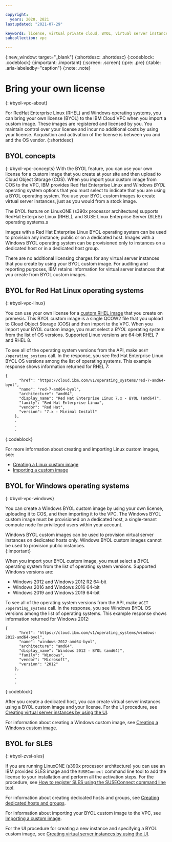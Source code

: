 ```yaml
---

copyright:
  years: 2020, 2021
lastupdated: "2021-07-29"

keywords: license, virtual private cloud, BYOL, virtual server instance, instance, custom image, encryption
subcollection: vpc

---
```

{:new_window: target="_blank"}
{:shortdesc: .shortdesc}
{:codeblock: .codeblock}
{:important: .important}
{:screen: .screen}
{:pre: .pre}
{:table: .aria-labeledby="caption"}
{:note: .note}

# Bring your own license
{: #byol-vpc-about}

For RedHat Enterprise Linux (RHEL) and Windows operating systems, you can bring your own license (BYOL) to the IBM Cloud VPC when you import a custom image. These images are registered and licensed by you. You maintain control over your license and incur no additional costs by using your license. Acquisition and activation of the license is between you and and the OS vendor.
{:shortdesc}

## BYOL concepts
{: #byol-vpc-concepts}
With the BYOL feature, you can use your own license for a custom image that you create at your site and then upload to Cloud Object Storage (COS). When you import your custom image from COS to the VPC, IBM provides Red Hat Enterprise Linux and Windows *BYOL* operating system options that you must select to indicate that you are using a BYOL operating system. You use your BYOL custom images to create virtual server instances, just as you would from a stock image.

The BYOL feature on LinuxONE (s390x processor architecture) supports RedHat Enterprise Linux (RHEL), and SUSE Linux Enterprise Server (SLES) operating systems.s

Images with a Red Hat Enterprise Linux BYOL operating system can be used to provision any instance; public or on a dedicated host. Images with a Windows BYOL operating system can be provisioned only to instances on a dedicated host or in a dedicated host group.

There are no additional licensing charges for any virtual server instances that you create by using your BYOL custom image. For auditing and reporting purposes, IBM retains information for virtual server instances that you create from BYOL custom images.

## BYOL for Red Hat Linux operating systems
{: #byol-vpc-linux}

You can use your own license for a [custom RHEL image](/docs/vpc?topic=vpc-create-linux-custom-image) that you create on premesis. This BYOL custom image is a single QCOW2 file that you upload to Cloud Object Storage (COS) and then import to the VPC. When you import your BYOL custom image, you must select a _BYOL_ operating system from the list of OS versions. Supported Linux versions are 64-bit RHEL 7 and RHEL 8.

To see all of the operating system versions from the API, make a`GET /operating_systems` call. In the response, you see Red Hat Enterprise Linux BYOL OS versions among the list of operating systems. This example response shows information returned for RHEL 7:

```
{
      "href": "https://cloud.ibm.com/v1/operating_systems/red-7-amd64-byol",
      "name": "red-7-amd64-byol",
      "architecture": "amd64",
      "display_name": "Red Hat Enterprise Linux 7.x - BYOL (amd64)",
      "family": "Red Hat Enterprise Linux",
      "vendor": "Red Hat",
      "version": "7.x - Minimal Install"
    },
    .
    .
    .
```
{:codeblock}

For more information about creating and importing Linux custom images, see:

* [Creating a Linux custom image](/docs/vpc?topic=vpc-create-linux-custom-image)
* [Importing a custom image](/docs/vpc?topic=vpc-managing-images#import-custom-image)

## BYOL for Windows operating systems
{: #byol-vpc-windows}

You can create a Windows BYOL custom image by using your own license, uploading it to COS, and then importing it to the VPC. The Windows BYOL custom image must be provisioned on a dedicated host, a single-tenant compute node for privileged users within your account.

Windows BYOL custom images can be used to provision virtual server instances on dedicated hosts only. Windows BYOL custom images cannot be used to provision public instances.  
{:important}

When you import your BYOL custom image, you must select a _BYOL_ operating system from the list of operating system versions. Supported Windows versions are:

* Windows 2012 and Windows 2012 R2 64-bit
* Windows 2016 and Windows 2016 64-bit
* Windows 2019 and Windows 2019 64-bit

To see all of the operating system versions from the API, make a`GET /operating_systems` call. In the response, you see Windows BYOL OS versions among the list of operating systems. This example response shows information returned for Windows 2012:

```
{
      "href": "https://cloud.ibm.com/v1/operating_systems/windows-2012-amd64-byol",
      "name": "windows-2012-amd64-byol",
      "architecture": "amd64",
      "display_name": "Windows 2012 - BYOL (amd64)",
      "family": "Windows",
      "vendor": "Microsoft",
      "version": "2012"
    },
    .
    .
    .
```
{:codeblock}

After you create a dedicated host, you can create virtual server instances using a BYOL custom image and your license. For the UI procedure, see [Creating virtual server instances by using the UI](/docs/vpc?topic=vpc-creating-virtual-servers).

For information about creating a Windows custom image, see [Creating a Windows custom image](/docs/vpc?topic=vpc-create-windows-custom-image).

## BYOL for SLES
{: #byol-zvsi-sles}

If you are running LinuxONE (s390x processor architecture) you can use an IBM provided SLES image and the `SUSEConnect` command line tool to add the license to your installation and perform all the activation steps. For the procedure, see [How to register SLES using the SUSEConnect command line tool](https://www.suse.com/support/kb/doc/?id=000018564).


For information about creating dedicated hosts and groups, see [Creating dedicated hosts and groups](/docs/vpc?topic=vpc-creating-dedicated-hosts-instances).

For information about importing your BYOL custom image to the VPC, see [Importing a custom image](/docs/vpc?topic=vpc-managing-images#import-custom-image).

For the UI procedure for creating a new instance and specifying a BYOL custom image, see [Creating virtual server instances by using the UI](/docs/vpc?topic=vpc-creating-virtual-servers).
